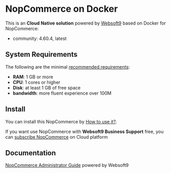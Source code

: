 # NopCommerce on Docker  

This is an **Cloud Native solution** powered by [Websoft9](https://www.websoft9.com) based on Docker for NopCommerce:

 - community:  4.60.4, latest


## System Requirements

The following are the minimal [recommended requirements](https://docs.nopcommerce.com/en/installation-and-upgrading/technology-and-system-requirements.html):

* **RAM**: 1 GB or more
* **CPU**: 1 cores or higher
* **Disk**: at least 1 GB of free space
* **bandwidth**: more fluent experience over 100M  

## Install

You can install this NopCommerce by [How to use it?](https://github.com/Websoft9/docker-library#how-to-use-it).   

If you want use NopCommerce with **Websoft9 Business Support** free, you can [subscribe NopCommerce](https://www.websoft9.com/apps) on Cloud platform

## Documentation

[NopCommerce Administrator Guide](https://support.websoft9.com/docs/nopcommerce) powered by Websoft9